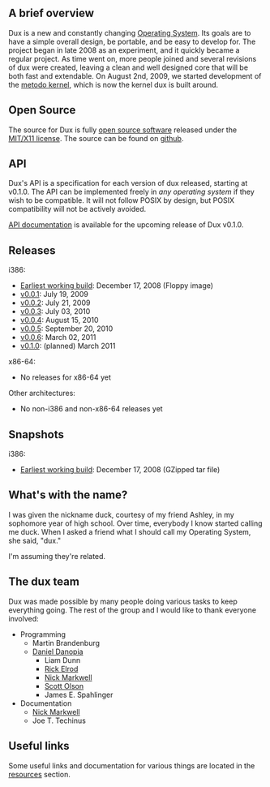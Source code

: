 ## A brief overview ##

Dux is a new and constantly changing [Operating System](http://en.wikipedia.org/wiki/Operating_system). Its goals are to have a simple overall design, be portable, and be easy to develop for.
The project began in late 2008 as an experiment, and it quickly became a regular project.
As time went on, more people joined and several revisions of dux were created, leaving a clean and well designed core that will be both fast and extendable.
On August 2nd, 2009, we started development of the [metodo kernel](metodo), which is now the kernel dux is built around.

## Open Source ##

The source for Dux is fully [open source software](http://en.wikipedia.org/wiki/Open_source) released under the [MIT/X11 license](http://en.wikipedia.org/wiki/MIT_License).
The source can be found on [github](http://github.com/RockerMONO/dux).

## API ##

Dux's API is a specification for each version of dux released, starting at v0.1.0.
The API can be implemented freely in *any operating system* if they wish to be compatible.
It will not follow POSIX by design, but POSIX compatibility will not be actively avoided.

[API documentation](api/v0.1.0) is available for the upcoming release of Dux v0.1.0.

## Releases ##

i386:

* [Earliest working build](iso/i386/dux-2008-12-17.img): December 17, 2008 (Floppy image)
* [v0.0.1](iso/i386/dux-v0.0.1.iso): July 19, 2009
* [v0.0.2](iso/i386/dux-v0.0.2.iso): July 21, 2009
* [v0.0.3](iso/i386/dux-v0.0.3.iso): July 03, 2010
* [v0.0.4](iso/i386/dux-v0.0.4.iso): August 15, 2010
* [v0.0.5](iso/i386/dux-v0.0.5.iso): September 20, 2010
* [v0.0.6](iso/i386/dux-v0.0.6.iso): March 02, 2011
* [v0.1.0](iso/i386/dux-v0.1.0.iso): (planned) March 2011

x86-64:

* No releases for x86-64 yet

Other architectures:

* No non-i386 and non-x86-64 releases yet

## Snapshots ##

i386:

* [Earliest working build](tar/i386/dux-2008-12-17.tar.gz): December 17, 2008 (GZipped tar file)

## What's with the name? ##
I was given the nickname duck, courtesy of my friend Ashley, in my sophomore year of high school.  Over time, everybody I know started calling me duck.  When I asked a friend what I should call my Operating System, she said, "dux."

I'm assuming they're related.

## The dux team ##
Dux was made possible by many people doing various tasks to keep everything going.
The rest of the group and I would like to thank everyone involved:

* Programming
  - Martin Brandenburg
  - [Daniel Danopia](http://danopia.net)
	- Liam Dunn
	- [Rick Elrod](http://ricky.elrod.me)
	- [Nick Markwell](http://duckinator.net)
	- [Scott Olson](http://scott-olson.org)
	- James E. Spahlinger
* Documentation
	- [Nick Markwell](http://duckinator.net)
	- Joe T. Techinus

## Useful links ##

Some useful links and documentation for various things are located in the [resources](/resources) section.
